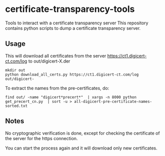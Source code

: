 # certificate-transparency-tools
Tools to interact with a certificate transparency server This repository contains python scripts to dump a certificate transparency
server.

## Usage

This will download all certificates from the server https://ct1.digicert-ct.com/log to out/digicert-X.der

```
mkdir out
python download_all_certs.py https://ct1.digicert-ct.com/log out/digicert-
```

To extract the names from the pre-certificates, do:
```
find out/ -name "digicert*precert*"  | xargs -n 8000 python get_precert_cn.py  | sort -u > all-digicert-pre-certificate-names-sorted.txt
```

## Notes

No cryptographic verification is done, except for checking the certificate of
the server for the https connection.

You can start the process again and it will download only new certificates.
